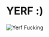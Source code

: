 # YERF :)

![Yerf Fucking](https://github.com/Y3rf/Cyberpunk/blob/main/wp8373705-cyberpunk-2077-samurai-wallpapers%20(1).jpg)
